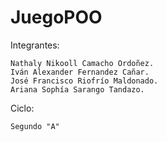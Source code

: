 # JuegoPOO

Integrantes:

    Nathaly Nikooll Camacho Ordoñez.
    Iván Alexander Fernandez Cañar.
    José Francisco Riofrío Maldonado.
    Ariana Sophía Sarango Tandazo.

Ciclo:

    Segundo "A"
